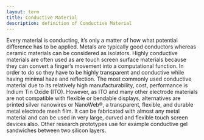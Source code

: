 ```yaml
---
layout: term
title: Conductive Material
description: definition of Conductive Material
---
```

Every material is conducting, it’s only a matter of how what potential difference has to be applied. Metals are typically good conductors whereas ceramic materials can be considered as isolators. Highly conductive materials are often used as are touch screen surface materials because they can convert a finger’s movement into a computational function. In order to do so they have to be highly transparent and conductive while having minimal haze and reflection. The most commonly used conductive material due to its relatively high manufacturability, cost, performance is Indium Tin Oxide (ITO). However, as ITO and many other electrode materials are not compatible with flexible or bendable displays, alternatives are printed silver nanowires or NanoWeb®, a transparent, flexible, and durable metal electrode mesh film. It can be fabricated with almost any metal material and can be used in very large, curved and flexible touch screen devices also. Other research prototypes use for example conductive gel sandwiches between two silicon layers.
